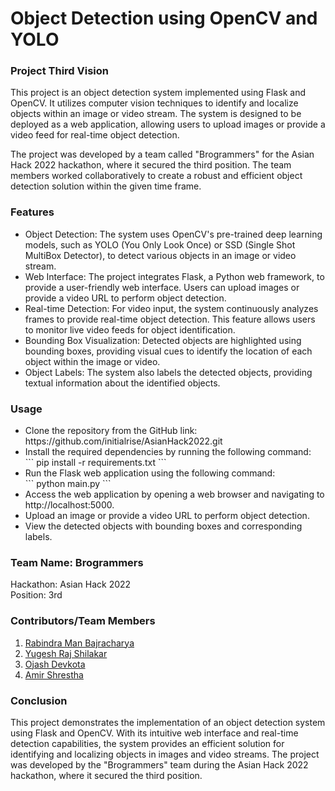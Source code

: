 # Object Detection using OpenCV and YOLO

### Project Third Vision
This project is an object detection system implemented using Flask and OpenCV. It utilizes computer vision techniques to identify and localize objects within an image or video stream. The system is designed to be deployed as a web application, allowing users to upload images or provide a video feed for real-time object detection.

The project was developed by a team called "Brogrammers" for the Asian Hack 2022 hackathon, where it secured the third position. The team members worked collaboratively to create a robust and efficient object detection solution within the given time frame.
### Features
<ul>
<li>Object Detection: The system uses OpenCV's pre-trained deep learning models, such as YOLO (You Only Look Once) or SSD (Single Shot MultiBox Detector), to detect various objects in an image or video stream.
<li>Web Interface: The project integrates Flask, a Python web framework, to provide a user-friendly web interface. Users can upload images or provide a video URL to perform object detection.
<li>Real-time Detection: For video input, the system continuously analyzes frames to provide real-time object detection. This feature allows users to monitor live video feeds for object identification.
<li>Bounding Box Visualization: Detected objects are highlighted using bounding boxes, providing visual cues to identify the location of each object within the image or video.
<li>Object Labels: The system also labels the detected objects, providing textual information about the identified objects.
</ul>

### Usage
<ul>
<li>Clone the repository from the GitHub link: https://github.com/initialrise/AsianHack2022.git
<li>Install the required dependencies by running the following command:</br>
```
pip install -r requirements.txt
```
<li>Run the Flask web application using the following command:</br>
``` 
python main.py
```
<li>Access the web application by opening a web browser and navigating to http://localhost:5000.
<li>Upload an image or provide a video URL to perform object detection.
<li>View the detected objects with bounding boxes and corresponding labels.
</ul>

### Team Name: Brogrammers<br>
Hackathon: Asian Hack 2022<br>
Position: 3rd

### Contributors/Team Members
1. [Rabindra Man Bajracharya](https://www.github.com/initialrise)
2. [Yugesh Raj Shilakar](https://www.github.com/yugesh-shilakar)
3. [Ojash Devkota](https://www.github.com/Ojash042)
4. [Amir Shrestha](https://www.github.com/sthaamir57)

### Conclusion
This project demonstrates the implementation of an object detection system using Flask and OpenCV. With its intuitive web interface and real-time detection capabilities, the system provides an efficient solution for identifying and localizing objects in images and video streams. The project was developed by the "Brogrammers" team during the Asian Hack 2022 hackathon, where it secured the third position.
  
